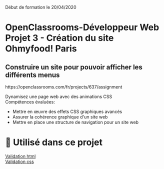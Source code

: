 Début de formation le 20/04/2020

<H1>OpenClassrooms-Développeur Web
<br>Projet 3 - Création du site Ohmyfood! Paris</H1>

<h2>Construire un site pour pouvoir afficher les différents menus</h2>
https://openclassrooms.com/fr/projects/637/assignment

Dynamisez une page web avec des animations CSS<br>
Compétences évaluées:
- Mettre en œuvre des effets CSS graphiques avancés
- Assurer la cohérence graphique d'un site web
- Mettre en place une structure de navigation pour un site web

# 🔨 Utilisé dans ce projet




[Validation html](./blob/master/01%20-%20Projet%20et%20validations/Validation%20html.png)
<br>
[Validation css](./blob/master/01%20-%20Projet%20et%20validations/Validation%20css.png)